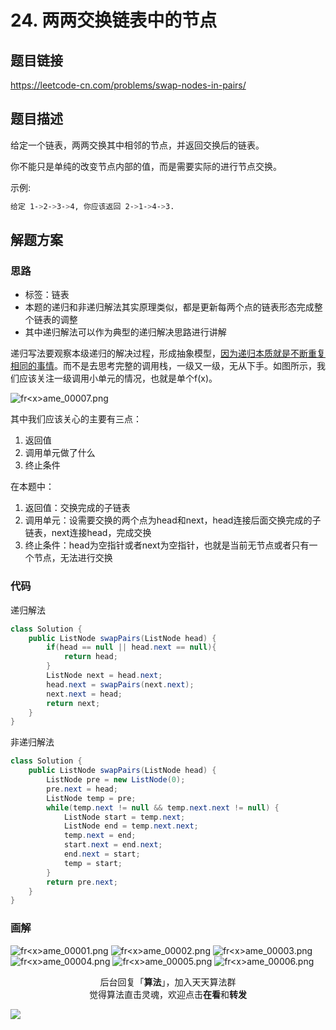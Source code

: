 # 24. 两两交换链表中的节点

## 题目链接

https://leetcode-cn.com/problems/swap-nodes-in-pairs/

## 题目描述

给定一个链表，两两交换其中相邻的节点，并返回交换后的链表。

你不能只是单纯的改变节点内部的值，而是需要实际的进行节点交换。

示例:

```bash
给定 1->2->3->4, 你应该返回 2->1->4->3.
```

## 解题方案

### 思路

- 标签：链表
- 本题的递归和非递归解法其实原理类似，都是更新每两个点的链表形态完成整个链表的调整
- 其中递归解法可以作为典型的递归解决思路进行讲解

递归写法要观察本级递归的解决过程，形成抽象模型，[因为递归本质就是不断重复相同的事情](http://www.lylblog.cn/blog/4 "套路解决递归问题")。而不是去思考完整的调用栈，一级又一级，无从下手。如图所示，我们应该关注一级调用小单元的情况，也就是单个f(x)。

![fr&lt;x&gt;ame_00007.png](https://i.loli.net/2019/06/03/5cf480c68ddae72860.png)

其中我们应该关心的主要有三点：

1. 返回值
2. 调用单元做了什么
3. 终止条件

在本题中：

1. 返回值：交换完成的子链表
2. 调用单元：设需要交换的两个点为head和next，head连接后面交换完成的子链表，next连接head，完成交换
3. 终止条件：head为空指针或者next为空指针，也就是当前无节点或者只有一个节点，无法进行交换


### 代码

递归解法

```java
class Solution {
    public ListNode swapPairs(ListNode head) {
        if(head == null || head.next == null){
            return head;
        }
        ListNode next = head.next;
        head.next = swapPairs(next.next);
        next.next = head;
        return next;
    }
}
```

非递归解法

```java
class Solution {
    public ListNode swapPairs(ListNode head) {
        ListNode pre = new ListNode(0);
        pre.next = head;
        ListNode temp = pre;
        while(temp.next != null && temp.next.next != null) {
            ListNode start = temp.next;
            ListNode end = temp.next.next;
            temp.next = end;
            start.next = end.next;
            end.next = start;
            temp = start;
        }
        return pre.next;
    }
}
```

### 画解

![fr&lt;x&gt;ame_00001.png](https://i.loli.net/2019/06/03/5cf480c4a7caa31352.png)
![fr&lt;x&gt;ame_00002.png](https://i.loli.net/2019/06/03/5cf480c49ba2396370.png)
![fr&lt;x&gt;ame_00003.png](https://i.loli.net/2019/06/03/5cf480c4a7e2c31176.png)
![fr&lt;x&gt;ame_00004.png](https://i.loli.net/2019/06/03/5cf480c4a538329362.png)
![fr&lt;x&gt;ame_00005.png](https://i.loli.net/2019/06/03/5cf480c4aa5b893598.png)
![fr&lt;x&gt;ame_00006.png](https://i.loli.net/2019/06/03/5cf480c4a8cbe39732.png)


<span style="display:block;text-align:center;">后台回复「<strong>算法</strong>」，加入天天算法群</span>
<span style="display:block;text-align:center;">觉得算法直击灵魂，欢迎点击<strong>在看</strong>和<strong>转发</strong></span>

![](https://i.loli.net/2019/05/20/5ce23b33cc01d73486.gif)